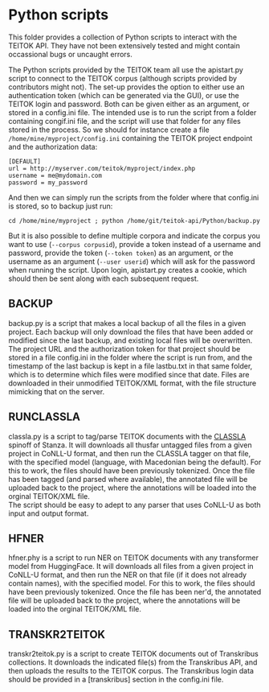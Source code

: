# Python scripts

This folder provides a collection of Python scripts to interact with the TEITOK API. They have not been extensively tested
and might contain occassional bugs or uncaught errors.

The Python scripts provided by the TEITOK team all use the apistart.py script to connect to the TEITOK corpus (although
scripts provided by contributors might not). The set-up provides the option to either use an authentication token (which 
can be generated via the GUI), or use the TEITOK login and password. Both can be given either as an argument, or stored in 
a config.ini file. The intended use is to run the script from a folder containing congif.ini file, and the script will use that 
folder for any files stored in the process. So we should for instance create a file `/home/mine/myproject/config.ini` containing 
the TEITOK project endpoint and the authorization data:

```
[DEFAULT]
url = http://myserver.com/teitok/myproject/index.php
username = me@mydomain.com
password = my_password
```

And then we can simply run the scripts from the folder where that config.ini is stored, so to backup just run:

``
cd /home/mine/myproject ; python /home/git/teitok-api/Python/backup.py
``

But it is also possible to define multiple corpora and indicate the corpus you want to use (``--corpus corpusid``), provide
a token instead of a username and password, provide the token (``--token token``) as an argument, or the username 
as an argument (``--user userid``) which will ask for the password when running the script. Upon login, apistart.py creates
a cookie, which should then be sent along with each subsequent request.

## BACKUP

backup.py is a script that makes a local backup of all the files in a given project. Each backup will only 
download the files that have been added or modified since the last backup, and existing local files will be overwritten.
The project URL and the authorization token for that project should be stored in a file config.ini in the folder where 
the script is run from, and the timestamp of the last backup is kept in a file lastbu.txt in that same folder, which is to 
determine which files were modified since that date. Files are downloaded in their unmodified TEITOK/XML format, with the
file structure mimicking that on the server.
 

## RUNCLASSLA

classla.py is a script to tag/parse TEITOK documents with the [CLASSLA](https://pypi.org/project/classla/) spinoff of Stanza.
It will downloads all thusfar untagged files from a given project in CoNLL-U format, and then
run the CLASSLA tagger on that file, with the specified model (language, with Macedonian being the default). 
For this to work, the files should have been previously tokenized. Once the
file has been tagged (and parsed where available), the annotated file 
will be uploaded back to the project, where the annotations will be loaded into the orginal TEITOK/XML file.  
The script should be easy to adept to any parser that uses CoNLL-U as both input and output format. 

## HFNER

hfner.phy is a script to run NER on TEITOK documents with any transformer model from HuggingFace.
It will downloads all files from a given project in CoNLL-U format, and then
run the NER on that file (if it does not already contain names), with the specified model. 
For this to work, the files should have been previously tokenized. Once the
file has been ner'd, the annotated file 
will be uploaded back to the project, where the annotations will be loaded into the orginal TEITOK/XML file.  

## TRANSKR2TEITOK

transkr2teitok.py is a script to create TEITOK documents out of Transkribus collections. It downloads the indicated file(s)
from the Transkribus API, and then uploads the results to the TEITOK corpus. The Transkribus login data should be provided in 
a [transkribus] section in the config.ini file.
